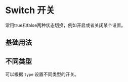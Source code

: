 <script setup>
import switchBase from "./examples/switch/switch-base.vue"
import switchType from "./examples/switch/switch-type.vue"
</script>

# Switch 开关

常用true和false两种状态切换，例如开启或者关闭某个设置。

## 基础用法

<switchBase />

## 不同类型

可以根据 ```type``` 设置不同类型的开关。

<switchType />

